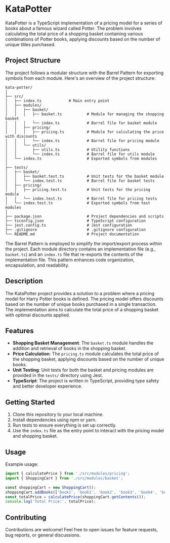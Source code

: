 # KataPotter

KataPotter is a TypeScript implementation of a pricing model for a series of books about a famous wizard called Potter. The problem involves calculating the total price of a shopping basket containing various combinations of Potter books, applying discounts based on the number of unique titles purchased.

## Project Structure

The project follows a modular structure with the Barrel Pattern for exporting symbols from each module. Here's an overview of the project structure:

```
kata-potter/
│
├── src/
│   ├── index.ts            # Main entry point
│   ├── modules/
│   │   ├── basket/
│   │   │   ├── basket.ts           # Module for managing the shopping basket
│   │   │   └── index.ts            # Barrel file for basket module
│   │   ├── pricing/
│   │   │   ├── pricing.ts          # Module for calculating the price with discounts
│   │   │   └── index.ts            # Barrel file for pricing module
│   │   └── utils/
│   │       ├── utils.ts            # Utility functions
│   │       └── index.ts            # Barrel file for utils module
│   └── index.ts                    # Exported symbols from modules
│
├── tests/
│   ├── basket/
│   │   ├── basket.test.ts          # Unit tests for the basket module
│   │   └── index.test.ts           # Barrel file for basket tests
│   ├── pricing/
│   │   ├── pricing.test.ts         # Unit tests for the pricing module
│   │   └── index.test.ts           # Barrel file for pricing tests
│   └── index.test.ts               # Exported symbols from test modules
│
├── package.json                    # Project dependencies and scripts
├── tsconfig.json                   # TypeScript configuration
├── jest.config.ts                  # Jest configuration
├── .gitignore                      # .gitignore configuration
└── README.md                       # Project documentation
```

The Barrel Pattern is employed to simplify the import/export process within the project. Each module directory contains an implementation file (e.g., `basket.ts`) and an `index.ts` file that re-exports the contents of the implementation file. This pattern enhances code organization, encapsulation, and readability.

## Description

The KataPotter project provides a solution to a problem where a pricing model for Harry Potter books is defined. The pricing model offers discounts based on the number of unique books purchased in a single transaction. The implementation aims to calculate the total price of a shopping basket with optimal discounts applied.

## Features

- **Shopping Basket Management**: The `basket.ts` module handles the addition and retrieval of books in the shopping basket.
- **Price Calculation**: The `pricing.ts` module calculates the total price of the shopping basket, applying discounts based on the number of unique books.
- **Unit Testing**: Unit tests for both the basket and pricing modules are provided in the `tests/` directory using Jest.
- **TypeScript**: The project is written in TypeScript, providing type safety and better developer experience.

## Getting Started

1. Clone this repository to your local machine.
2. Install dependencies using npm or yarn.
3. Run tests to ensure everything is set up correctly.
4. Use the `index.ts` file as the entry point to interact with the pricing model and shopping basket.

## Usage

Example usage:

```typescript
import { calculatePrice } from './src/modules/pricing';
import { ShoppingCart } from './src/modules/basket';

const shoppingCart = new ShoppingCart();
shoppingCart.addBooks(['book1', 'book1', 'book2', 'book3', 'book4', 'book5']);
const totalPrice = calculatePrice(shoppingCart.getContents());
console.log('Total Price:', totalPrice);
```

## Contributing

Contributions are welcome! Feel free to open issues for feature requests, bug reports, or general discussions.
